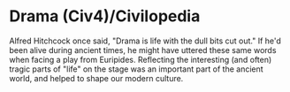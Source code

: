 # Drama (Civ4)/Civilopedia

Alfred Hitchcock once said, "Drama is life with the dull bits cut out." If he'd been alive during ancient times, he might have uttered these same words when facing a play from Euripides. Reflecting the interesting (and often) tragic parts of "life" on the stage was an important part of the ancient world, and helped to shape our modern culture.